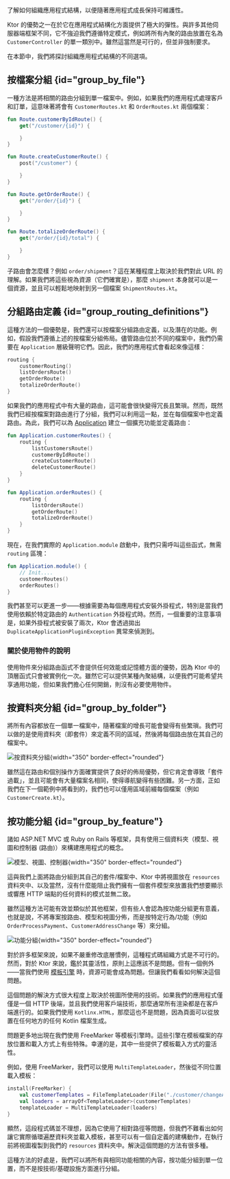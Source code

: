 [//]: # (title: 應用程式結構)

<link-summary>了解如何組織應用程式結構，以便隨著應用程式成長保持可維護性。</link-summary>

Ktor 的優勢之一在於它在應用程式結構化方面提供了極大的彈性。與許多其他伺服器端框架不同，它不強迫我們遵循特定模式，例如將所有內聚的路由放置在名為 `CustomerController` 的單一類別中。雖然這當然是可行的，但並非強制要求。

在本節中，我們將探討組織應用程式結構的不同選項。

## 按檔案分組 {id="group_by_file"}

一種方法是將相關的路由分組到單一檔案中。例如，如果我們的應用程式處理客戶和訂單，這意味著將會有 `CustomerRoutes.kt` 和 `OrderRoutes.kt` 兩個檔案：

<Tabs>
<TabItem title="CustomerRoutes.kt">

```kotlin
fun Route.customerByIdRoute() {
    get("/customer/{id}") {

    }
}

fun Route.createCustomerRoute() {
    post("/customer") {

    }
}
```
</TabItem>
<TabItem title="OrderRoutes.kt">

```kotlin
fun Route.getOrderRoute() {
    get("/order/{id}") {

    }
}

fun Route.totalizeOrderRoute() {
    get("/order/{id}/total") {

    }
}
```
</TabItem>
</Tabs>

子路由會怎麼樣？例如 `order/shipment`？這在某種程度上取決於我們對此 URL 的理解。如果我們將這些視為資源（它們確實是），那麼 `shipment` 本身就可以是一個資源，並且可以輕鬆地映射到另一個檔案 `ShipmentRoutes.kt`。

## 分組路由定義 {id="group_routing_definitions"}

這種方法的一個優勢是，我們還可以按檔案分組路由定義，以及潛在的功能。例如，假設我們遵循上述的按檔案分組佈局。儘管路由位於不同的檔案中，我們仍需要在 `Application` 層級聲明它們。因此，我們的應用程式會看起來像這樣：

```kotlin
routing {
    customerRouting()
    listOrdersRoute()
    getOrderRoute()
    totalizeOrderRoute()
}
```

如果我們的應用程式中有大量的路由，這可能會很快變得冗長且繁瑣。然而，既然我們已經按檔案對路由進行了分組，我們可以利用這一點，並在每個檔案中也定義路由。為此，我們可以為 [Application](https://api.ktor.io/ktor-server/ktor-server-core/io.ktor.server.application/-application/index.html) 建立一個擴充功能並定義路由：

<Tabs>
<TabItem title="CustomerRoutes.kt">

```kotlin
fun Application.customerRoutes() {
    routing {
        listCustomersRoute()
        customerByIdRoute()
        createCustomerRoute()
        deleteCustomerRoute()
    }    
}
```
</TabItem>
<TabItem title="OrderRoutes.kt">

```kotlin
fun Application.orderRoutes() {
    routing {
        listOrdersRoute()
        getOrderRoute()
        totalizeOrderRoute()
    }
}
```
</TabItem>
</Tabs>

現在，在我們實際的 `Application.module` 啟動中，我們只需呼叫這些函式，無需 `routing` 區塊：

```kotlin
fun Application.module() {
    // Init....
    customerRoutes()
    orderRoutes()
}
```

我們甚至可以更進一步——根據需要為每個應用程式安裝外掛程式，特別是當我們使用依賴於特定路由的 `Authentication` 外掛程式時。然而，一個重要的注意事項是，如果外掛程式被安裝了兩次，Ktor 會透過拋出 `DuplicateApplicationPluginException` 異常來偵測到。

### 關於使用物件的說明

使用物件來分組路由函式不會提供任何效能或記憶體方面的優勢，因為 Ktor 中的頂層函式只會被實例化一次。雖然它可以提供某種內聚結構，以便我們可能希望共享通用功能，但如果我們擔心任何開銷，則沒有必要使用物件。

## 按資料夾分組 {id="group_by_folder"}

將所有內容都放在一個單一檔案中，隨著檔案的增長可能會變得有些繁瑣。我們可以做的是使用資料夾（即套件）來定義不同的區域，然後將每個路由放在其自己的檔案中。

![按資料夾分組](ktor-routing-1.png){width="350" border-effect="rounded"}

雖然這在路由和個別操作方面確實提供了良好的佈局優勢，但它肯定會導致「套件過載」，並且可能會有大量檔案名相同，使得導航變得有些困難。另一方面，正如我們在下一個範例中將看到的，我們也可以僅用區域前綴每個檔案（例如 `CustomerCreate.kt`）。

## 按功能分組 {id="group_by_feature"}

諸如 ASP.NET MVC 或 Ruby on Rails 等框架，具有使用三個資料夾（模型、視圖和控制器 (路由)）來構建應用程式的概念。

![模型、視圖、控制器](ktor-routing-2.png){width="350" border-effect="rounded"}

這與我們上面將路由分組到其自己的套件/檔案中、Ktor 中將視圖放在 `resources` 資料夾中、以及當然，沒有什麼能阻止我們擁有一個套件模型來放置我們想要顯示或響應 HTTP 端點的任何資料的模式並無二致。

雖然這種方法可能有效並類似於其他框架，但有些人會認為按功能分組更有意義，也就是說，不將專案按路由、模型和視圖分佈，而是按特定行為/功能（例如 `OrderProcessPayment`、`CustomerAddressChange` 等）來分組。

![功能分組](ktor-routing-3.png){width="350" border-effect="rounded"}

對於許多框架來說，如果不嚴重修改底層慣例，這種程式碼組織方式是不可行的。然而，對於 Ktor 來說，鑑於其靈活性，原則上這應該不是問題。但有一個例外——當我們使用 [模板引擎](server-templating.md) 時，資源可能會成為問題。但讓我們看看如何解決這個問題。

這個問題的解決方式很大程度上取決於視圖所使用的技術。如果我們的應用程式僅僅是一個 HTTP 後端，並且我們使用客戶端技術，那麼通常所有渲染都是在客戶端進行的。如果我們使用 `Kotlinx.HTML`，那麼這也不是問題，因為頁面可以從放置在任何地方的任何 Kotlin 檔案生成。

問題更多地出現在我們使用 FreeMarker 等模板引擎時。這些引擎在模板檔案的存放位置和載入方式上有些特殊。幸運的是，其中一些提供了模板載入方式的靈活性。

例如，使用 FreeMarker，我們可以使用 `MultiTemplateLoader`，然後從不同位置載入模板：

```kotlin
install(FreeMarker) {
    val customerTemplates = FileTemplateLoader(File("./customer/changeAddress"))
    val loaders = arrayOf<TemplateLoader>(customerTemplates)
    templateLoader = MultiTemplateLoader(loaders)
}
```

顯然，這段程式碼並不理想，因為它使用了相對路徑等問題，但我們不難看出如何讓它實際循環遍歷資料夾並載入模板，甚至可以有一個自定義的建構動作，在執行前將視圖複製到我們的 `resources` 資料夾中。解決這個問題的方法有很多種。

這種方法的好處是，我們可以將所有與相同功能相關的內容，按功能分組到單一位置，而不是按技術/基礎設施方面進行分組。
